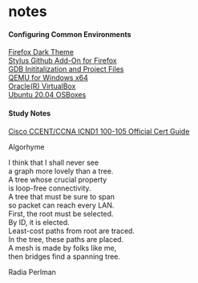 # notes
#### Configuring Common Environments
  [Firefox Dark Theme](docs/FIREFOX.md)  
  [Stylus Github Add-On for Firefox](docs/STYLUS.md)  
  [GDB Inititalization and Project Files](docs/GDB.md)  
  [QEMU for Windows x64](docs/QEMU.md)  
  [Oracle(R) VirtualBox](docs/Oracle-VirtualBox.md)  
  [Ubuntu 20.04 OSBoxes](docs/Osboxes-Ubuntu.md)

#### Study Notes
  [Cisco CCENT/CCNA ICND1 100-105 Official Cert Guide](docs/CCENT.md)  


Algorhyme

I think that I shall never see  
a graph more lovely than a tree.  
A tree whose crucial property  
is loop-free connectivity.  
A tree that must be sure to span  
so packet can reach every LAN.  
First, the root must be selected.  
By ID, it is elected.  
Least-cost paths from root are traced.  
In the tree, these paths are placed.  
A mesh is made by folks like me,  
then bridges find a spanning tree.  

Radia Perlman
